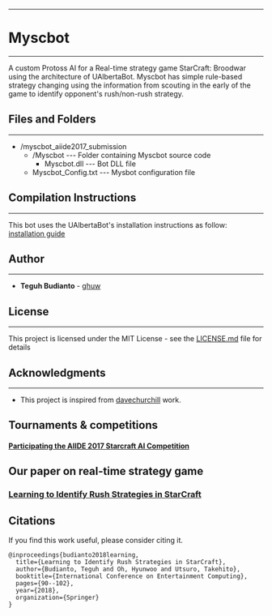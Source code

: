-----------------------------------------------------------
# Myscbot
-----------------------------------------------------------
A custom Protoss AI for a Real-time strategy game StarCraft: Broodwar using the architecture of UAlbertaBot.  Myscbot has simple rule-based strategy changing using the information from scouting in the early of the game to identify opponent's rush/non-rush strategy.


## Files and Folders
---------------------
* /myscbot_aiide2017_submission
	* /Myscbot	        --- Folder containing Myscbot source code
     	* Myscbot.dll		--- Bot DLL file
	* Myscbot_Config.txt	--- Mysbot configuration file


## Compilation Instructions
---------------------------
This bot uses the UAlbertaBot's installation instructions as follow: [installation guide](https://github.com/davechurchill/ualbertabot/wiki/Installation-Instructions)


## Author
---------------------------
* **Teguh Budianto** - [ghuw](https://github.com/ghuw)

## License
---------------------------
This project is licensed under the MIT License - see the [LICENSE.md](https://github.com/ghuw/myscbot/blob/master/LICENSE.md) file for details

## Acknowledgments
---------------------------
* This project is inspired from [davechurchill](https://github.com/davechurchill/ualbertabot) work.

## Tournaments & competitions

#### [Participating the AIIDE 2017 Starcraft AI Competition](https://www.cs.mun.ca/~dchurchill/starcraftaicomp/2017/AIIDE2017_StarcraftAICompetition.pdf)

## Our paper on real-time strategy game
### [Learning to Identify Rush Strategies in StarCraft](https://link.springer.com/chapter/10.1007/978-3-319-99426-0_8)

## Citations
If you find this work useful, please consider citing it.

```
@inproceedings{budianto2018learning,
  title={Learning to Identify Rush Strategies in StarCraft},
  author={Budianto, Teguh and Oh, Hyunwoo and Utsuro, Takehito},
  booktitle={International Conference on Entertainment Computing},
  pages={90--102},
  year={2018},
  organization={Springer}
}
```
